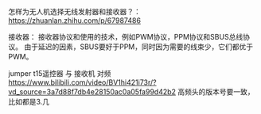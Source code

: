 怎样为无人机选择无线发射器和接收器？： https://zhuanlan.zhihu.com/p/67987486

接收器：
    接收器协议和使用的技术，例如PWM协议，PPM协议和SBUS总线协议。
    由于延迟的因素，SBUS要好于PPM，同时因为需要的线束少，它们都优于PWM。


jumper t15遥控器 与 接收机 对频
    https://www.bilibili.com/video/BV1hi421i73r/?vd_source=3a7d88f7db4e28150ac0a05fa99d42b2
    高频头的版本号要一致，比如都是3.几